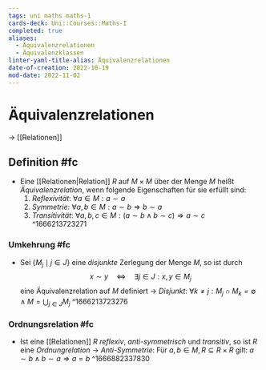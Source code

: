 ```yaml
---
tags: uni maths maths-1
cards-deck: Uni::Courses::Maths-I
completed: true
aliases:
  - Äquivalenzrelationen
  - Äquivalenzklassen
linter-yaml-title-alias: Äquivalenzrelationen
date-of-creation: 2022-10-19
mod-date: 2022-11-02
---
```


# Äquivalenzrelationen
→ [[Relationen]]

## Definition #fc
- Eine [[Relationen|Relation]] $R$ auf $M\times M$ über der Menge $M$ heißt *Äquivalenzrelation*, wenn folgende Eigenschaften für sie erfüllt sind:
	1. *Reflexivität*: $\forall a\in M:a\sim a$
	2. *Symmetrie*: $\forall a,b\in M:a\sim b\Rightarrow b\sim a$
	3. *Transitivität*: $\forall a,b,c\in M:(a\sim b\wedge b\sim c)\Rightarrow a\sim c$
^1666213723271

### Umkehrung #fc
- Sei $\{M_j\mid j\in J\}$ eine *disjunkte* Zerlegung der Menge $M$, so ist durch $$x\sim y\quad\Leftrightarrow\quad\exists j\in J:x,y\in M_j$$ eine Äquivalenzrelation auf $M$ definiert
→ *Disjunkt*: $\forall k\neq j:M_j\cap M_k=\emptyset\wedge M=\bigcup_{j\in J}M_j$
^1666213723276

### Ordnungsrelation #fc
- Ist eine [[Relationen]] $R$ *reflexiv*, *anti-symmetrisch* und *transitiv*, so ist $R$ eine *Ordnungrelation*
	→ *Anti-Symmetrie*: Für $a,b\in M,R\subseteq R\times R$ gilt: $a\sim b\wedge b\sim a\Rightarrow a=b$
^1666882337830
